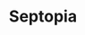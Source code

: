 ---
pid: CH74
title: Septopia
location_transcription: 30th Street Station
zipcode: '19055'
outside_phl: 'Levittown PA '
neighborhood: 
age: '18'
age_range: 13-19
instagram: 
image_file_name: CH_74.jpg
proposal_transcription: |-
  Make shift subway.
  different cultures, people, music in each section congregating.
topic: Culture,Music,Philadelphia,Unity
topic_summary: 0, 0, 0, 0
type: Infrastructure,Interactive,Space
keywords_other: 
credit: Kaitlyn Saresky
image_labels: 
twitter: 
facebook: 
permalink: "/monuments/ch74/"
layout: item-page
---